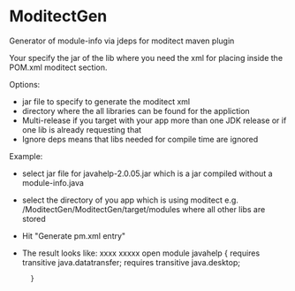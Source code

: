 # ModitectGen
Generator of module-info via jdeps for moditect maven plugin

Your specify the jar of the lib where you need the xml for placing inside the POM.xml moditect section.

Options:
- jar file to specify to generate the moditect xml
- directory where the all libraries can be found for the appliction
- Multi-release if you target with your app more than one JDK release or if one lib is already requesting that
- Ignore deps means that libs needed for compile time are ignored

Example:
- select jar file for javahelp-2.0.05.jar which is a jar compiled without a module-info.java
- select the directory of you app which is using moditect e.g. /ModitectGen/ModitectGen/target/modules where all other libs are stored
- Hit "Generate pm.xml entry"
- The result looks like:
  <module>
	<artifact>
		<groupId>xxxx</groupId>
		<artifactId>xxxxx</artifactId>
	</artifact>
	<moduleInfoSource>
		open module javahelp {
		    requires transitive java.datatransfer;
		    requires transitive java.desktop;
		
		}
	</moduleInfoSource>
  </module>
